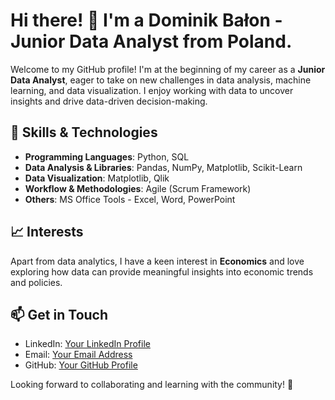 # Hi there! 👋 I'm a Dominik Bałon - Junior Data Analyst from Poland.

Welcome to my GitHub profile! I'm at the beginning of my career as a **Junior Data Analyst**, eager to take on new challenges in data analysis, machine learning, and data visualization. I enjoy working with data to uncover insights and drive data-driven decision-making.

## 🚀 Skills & Technologies
- **Programming Languages**: Python, SQL
- **Data Analysis & Libraries**: Pandas, NumPy, Matplotlib, Scikit-Learn
- **Data Visualization**: Matplotlib, Qlik
- **Workflow & Methodologies**: Agile (Scrum Framework)
- **Others**: MS Office Tools - Excel, Word, PowerPoint

## 📈 Interests
Apart from data analytics, I have a keen interest in **Economics** and love exploring how data can provide meaningful insights into economic trends and policies.

## 📫 Get in Touch
- LinkedIn: [Your LinkedIn Profile](#)
- Email: [Your Email Address](#)
- GitHub: [Your GitHub Profile](#)

Looking forward to collaborating and learning with the community! 🚀

